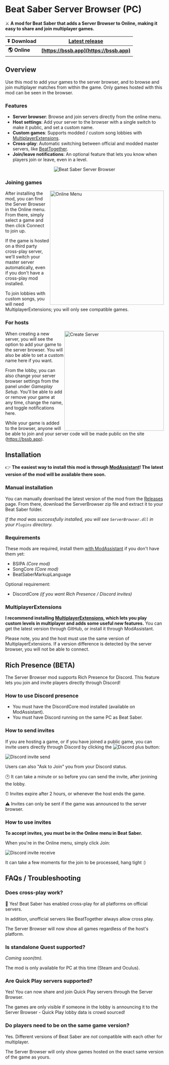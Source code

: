 # Beat Saber Server Browser (PC)
⚔ **A mod for Beat Saber that adds a Server Browser to Online, making it easy to share and join multiplayer games.**

|**⏬ Download**|**[Latest release](https://github.com/roydejong/BeatSaberServerBrowser/releases/latest)**|
|---|---|
|**🌎 Online**|**[https://bssb.app](https://bssb.app)**|

## Overview
Use this mod to add your games to the server browser, and to browse and join multiplayer matches from within the game. Only games hosted with this mod can be seen in the browser.

### Features
- **Server browser**: Browse and join servers directly from the online menu.
- **Host settings**: Add your server to the browser with a single switch to make it public, and set a custom name.
- **Custom games**: Supports modded / custom song lobbies with [MultiplayerExtensions](https://github.com/Zingabopp/MultiplayerExtensions).
- **Cross-play**: Automatic switching between official and modded master servers, like [BeatTogether](https://discord.com/invite/gezGrFG4tz).
- **Join/leave notifications**: An optional feature that lets you know when players join or leave, even in a level.

<p align="center">
    <img src="https://user-images.githubusercontent.com/6772638/105616590-80ca6900-5dd8-11eb-9f76-9785b05cb524.png" alt="Beat Saber Server Browser">
</p>

### Joining games

<img src="https://user-images.githubusercontent.com/6772638/105616739-62b13880-5dd9-11eb-9d67-86da191af753.png" alt="Online Menu" align="right" width="362">

After installing the mod, you can find the Server Browser in the Online menu. From there, simply select a game and then click Connect to join up.

If the game is hosted on a third party cross-play server, we'll switch your master server automatically, even if you don't have a cross-play mod installed.

To join lobbies with custom songs, you will need MultiplayerExtensions; you will only see compatible games.

### For hosts

<img src="https://user-images.githubusercontent.com/6772638/105617023-da806280-5ddb-11eb-9891-a8c7ac7c1264.png" alt="Create Server" align="right" width="316">

When creating a new server, you will see the option to add your game to the server browser. You will also be able to set a custom name here if you want.

From the lobby, you can also change your server browser settings from the panel under *Gameplay Setup*. You'll be able to add or remove your game at any time, change the name, and toggle notifications here.

While your game is added to the browser, anyone will be able to join and your server code will be made public on the site (https://bssb.app).

## Installation
👉 **The easiest way to install this mod is through [ModAssistant](https://github.com/Assistant/ModAssistant)! The latest version of the mod will be available there soon.**

### Manual installation
You can manually download the latest version of the mod from the [Releases](https://github.com/roydejong/BeatSaberServerBrowser/releases/latest) page. From there, download the ServerBrowser zip file and extract it to your Beat Saber folder.

*If the mod was successfully installed, you will see `ServerBrowser.dll` in your `Plugins` directory.*

### Requirements
These mods are required, install them [with ModAssistant](https://github.com/Assistant/ModAssistant) if you don't have them yet:

- BSIPA *(Core mod)*
- SongCore *(Core mod)*
- BeatSaberMarkupLanguage

Optional requirement:

- DiscordCore *(if you want Rich Presence / Discord invites)*

### MultiplayerExtensions
**I recommend installing [MultiplayerExtensions](https://github.com/Zingabopp/MultiplayerExtensions), which lets you play custom levels in multiplayer and adds some useful new features.** You can get the latest version through GitHub, or install it through ModAssistant.

Please note, you and the host must use the same version of MultiplayerExtensions. If a version difference is detected by the server browser, you will not be able to connect.

## Rich Presence (BETA)
The Server Browser mod supports Rich Presence for Discord. This feature lets you join and invite players directly through Discord!

### How to use Discord presence
- You must have the DiscordCore mod installed (available on ModAssistant).
- You must have Discord running on the same PC as Beat Saber.

### How to send invites
If you are hosting a game, or if you have joined a public game, you can invite users directly through Discord by clicking the ![Discord plus](https://user-images.githubusercontent.com/6772638/133779235-c06ffc3a-4e20-42f0-ba06-1411653f6d22.png) button:

![Discord invite send](https://user-images.githubusercontent.com/6772638/133778816-ed0bcdc1-095f-44af-9cee-2165081496ca.png)

Users can also "Ask to Join" you from your Discord status.

🕑 It can take a minute or so before you can send the invite, after jonining the lobby.

⏰ Invites expire after 2 hours, or whenever the host ends the game.

⚠ Invites can only be sent if the game was announced to the server browser.

### How to use invites
**To accept invites, you must be in the Online menu in Beat Saber.**

When you're in the Online menu, simply click Join:

![Discord invite receive](https://user-images.githubusercontent.com/6772638/133782395-77078928-a5e2-4ffa-8b72-afff863b4352.png)

It can take a few moments for the join to be processed, hang tight :)

## FAQs / Troubleshooting

### Does cross-play work?
🎉 Yes! Beat Saber has enabled cross-play for all platforms on official servers.

In addition, unofficial servers like BeatTogether always allow cross play.

The Server Browser will now show all games regardless of the host's platform.

### Is standalone Quest supported?
*Coming soon(tm).*

The mod is only available for PC at this time (Steam and Oculus).

### Are Quick Play servers supported?
Yes! You can now share and join Quick Play servers through the Server Browser. 

The games are only visible if someone in the lobby is announcing it to the Server Browser - Quick Play lobby data is crowd sourced!

### Do players need to be on the same game version?
Yes. Different versions of Beat Saber are *not* compatible with each other for multiplayer.

The Server Browser will only show games hosted on the exact same version of the game as yours.
